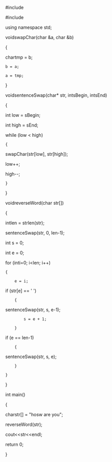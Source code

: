 #include <iostream>
 
#include <cstring>
 
 
 
using namespace std;
 
 
 
voidswapChar(char &a, char &b)
 
{
 
chartmp = b;
 
    b = a;
 
    a = tmp;
 
}
 
 
 
voidsentenceSwap(char* str, intsBegin, intsEnd)
 
{
 
int low = sBegin;
 
int high = sEnd;
 
 
 
while (low < high)
 
    {
 
swapChar(str[low], str[high]);
 
low++;
 
high--;
 
    }
 
}
 
 
 
voidreverseWord(char str[])
 
{
 
intlen = strlen(str);
 
 
 
sentenceSwap(str, 0, len-1);
 
 
 
int s = 0;
 
int e = 0;
 
 
 
for (inti=0; i<len; i++)
 
    {
 
        e = i;
 
if (str[e] == ' ')
 
        {
 
sentenceSwap(str, s, e-1);
 
            s = e + 1;
 
        }
 
if (e == len-1)
 
        {
 
sentenceSwap(str, s, e);
 
        }
 
    }
 
}
 
 
 
int main()
 
{
 
charstr[] = "hosw are you";
 
reverseWord(str);
 
cout<<str<<endl;
 
return 0;
 
}
